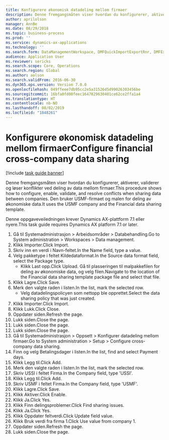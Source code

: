 ```yaml
---
title: Konfigurere økonomisk datadeling mellom firmaer
description: Denne fremgangsmåten viser hvordan du konfigurerer, aktiverer, validerer og løser konflikter ved deling av data mellom firmaer.
author: aprilolson
manager: AnnBe
ms.date: 08/29/2018
ms.topic: business-process
ms.prod: ''
ms.service: dynamics-ax-applications
ms.technology: ''
ms.search.form: DataManagementWorkspace, DMFQuickImportExportRnr, DMFExecutionHistoryWorkspace, DMFExecutionHistorySummary, DMFExecutionHistoryEntities,  SysDataSharingConfiguration, SysDataSharingDiscrepencies
audience: Application User
ms.reviewer: sericks
ms.search.scope: Core, Operations
ms.search.region: Global
ms.author: aolson
ms.search.validFrom: 2016-06-30
ms.dyn365.ops.version: Version 7.0.0
ms.openlocfilehash: 049ffeee7db95cc2e5a31526d5d99026303456be
ms.sourcegitcommit: 16bfa0fd08feec1647829630401ce62ce2ffa1a4
ms.translationtype: HT
ms.contentlocale: nb-NO
ms.lasthandoff: 08/02/2019
ms.locfileid: "1848261"
---
```

# <a name="configure-financial-cross-company-data-sharing"></a><span data-ttu-id="d6735-103">Konfigurere økonomisk datadeling mellom firmaer</span><span class="sxs-lookup"><span data-stu-id="d6735-103">Configure financial cross-company data sharing</span></span>

[!include [task guide banner](../../includes/task-guide-banner.md)]

<span data-ttu-id="d6735-104">Denne fremgangsmåten viser hvordan du konfigurerer, aktiverer, validerer og løser konflikter ved deling av data mellom firmaer.</span><span class="sxs-lookup"><span data-stu-id="d6735-104">This procedure shows how to configure, enable, validate, and resolve conflicts when sharing data between companies.</span></span> <span data-ttu-id="d6735-105">Den bruker USMF-firmaet og malen for deling av økonomiske data.</span><span class="sxs-lookup"><span data-stu-id="d6735-105">It uses the USMF company and the Financial data sharing template.</span></span>



<span data-ttu-id="d6735-106">Denne oppgaveveiledningen krever Dynamics AX-plattform 7.1 eller nyere.</span><span class="sxs-lookup"><span data-stu-id="d6735-106">This task guide requires Dynamics AX platform 7.1 or later.</span></span>

1. <span data-ttu-id="d6735-107">Gå til Systemadministrasjon > Arbeidsområder > Databehandling.</span><span class="sxs-lookup"><span data-stu-id="d6735-107">Go to System administration > Workspaces > Data management.</span></span>
2. <span data-ttu-id="d6735-108">Klikk Importer.</span><span class="sxs-lookup"><span data-stu-id="d6735-108">Click Import.</span></span>
3. <span data-ttu-id="d6735-109">Skriv inn en verdi i Navn-feltet.</span><span class="sxs-lookup"><span data-stu-id="d6735-109">In the Name field, type a value.</span></span>
4. <span data-ttu-id="d6735-110">Velg pakketype i feltet Kildedataformat.</span><span class="sxs-lookup"><span data-stu-id="d6735-110">In the Source data format field, select the Package type.</span></span>
    * <span data-ttu-id="d6735-111">Klikk Last opp.</span><span class="sxs-lookup"><span data-stu-id="d6735-111">Click Upload.</span></span> <span data-ttu-id="d6735-112">Gå til plasseringen til malpakkefilen for deling av økonomiske data, og velg filen.</span><span class="sxs-lookup"><span data-stu-id="d6735-112">Navigate to the location of the Financial data sharing template package file and select that file.</span></span>  
5. <span data-ttu-id="d6735-113">Klikk Lagre.</span><span class="sxs-lookup"><span data-stu-id="d6735-113">Click Save.</span></span>
6. <span data-ttu-id="d6735-114">Merk den valgte raden i listen.</span><span class="sxs-lookup"><span data-stu-id="d6735-114">In the list, mark the selected row.</span></span>
    * <span data-ttu-id="d6735-115">Velg datadelingspolicyen som nettopp ble opprettet.</span><span class="sxs-lookup"><span data-stu-id="d6735-115">Select the data sharing policy that was just created.</span></span>  
7. <span data-ttu-id="d6735-116">Klikk Importer.</span><span class="sxs-lookup"><span data-stu-id="d6735-116">Click Import.</span></span>
8. <span data-ttu-id="d6735-117">Klikk Lukk.</span><span class="sxs-lookup"><span data-stu-id="d6735-117">Click Close.</span></span>
9. <span data-ttu-id="d6735-118">Oppdater siden.</span><span class="sxs-lookup"><span data-stu-id="d6735-118">Refresh the page.</span></span>
10. <span data-ttu-id="d6735-119">Lukk siden.</span><span class="sxs-lookup"><span data-stu-id="d6735-119">Close the page.</span></span>
11. <span data-ttu-id="d6735-120">Lukk siden.</span><span class="sxs-lookup"><span data-stu-id="d6735-120">Close the page.</span></span>
12. <span data-ttu-id="d6735-121">Lukk siden.</span><span class="sxs-lookup"><span data-stu-id="d6735-121">Close the page.</span></span>
13. <span data-ttu-id="d6735-122">Gå til Systemadministrasjon > Oppsett > Konfigurer datadeling mellom firmaer.</span><span class="sxs-lookup"><span data-stu-id="d6735-122">Go to System administration > Setup > Configure cross-company data sharing.</span></span>
14. <span data-ttu-id="d6735-123">Finn og velg Betalingsdager i listen.</span><span class="sxs-lookup"><span data-stu-id="d6735-123">In the list, find and select Payment days.</span></span>
15. <span data-ttu-id="d6735-124">Klikk Legg til.</span><span class="sxs-lookup"><span data-stu-id="d6735-124">Click Add.</span></span>
16. <span data-ttu-id="d6735-125">Merk den valgte raden i listen.</span><span class="sxs-lookup"><span data-stu-id="d6735-125">In the list, mark the selected row.</span></span>
17. <span data-ttu-id="d6735-126">Skriv USSI i feltet Firma.</span><span class="sxs-lookup"><span data-stu-id="d6735-126">In the Company field, type 'USSI'.</span></span>
18. <span data-ttu-id="d6735-127">Klikk Legg til.</span><span class="sxs-lookup"><span data-stu-id="d6735-127">Click Add.</span></span>
19. <span data-ttu-id="d6735-128">Skriv USMF i feltet Firma.</span><span class="sxs-lookup"><span data-stu-id="d6735-128">In the Company field, type 'USMF'.</span></span>
20. <span data-ttu-id="d6735-129">Klikk Lagre.</span><span class="sxs-lookup"><span data-stu-id="d6735-129">Click Save.</span></span>
21. <span data-ttu-id="d6735-130">Klikk Aktiver.</span><span class="sxs-lookup"><span data-stu-id="d6735-130">Click Enable.</span></span>
22. <span data-ttu-id="d6735-131">Klikk Ja.</span><span class="sxs-lookup"><span data-stu-id="d6735-131">Click Yes.</span></span>
23. <span data-ttu-id="d6735-132">Klikk Finn delingsproblemer.</span><span class="sxs-lookup"><span data-stu-id="d6735-132">Click Find sharing issues.</span></span>
24. <span data-ttu-id="d6735-133">Klikk Ja.</span><span class="sxs-lookup"><span data-stu-id="d6735-133">Click Yes.</span></span>
25. <span data-ttu-id="d6735-134">Klikk Oppdater feltverdi.</span><span class="sxs-lookup"><span data-stu-id="d6735-134">Click Update field value.</span></span>
26. <span data-ttu-id="d6735-135">Klikk Bruk verdi fra firma 1.</span><span class="sxs-lookup"><span data-stu-id="d6735-135">Click Use value from company 1.</span></span>
27. <span data-ttu-id="d6735-136">Oppdater siden.</span><span class="sxs-lookup"><span data-stu-id="d6735-136">Refresh the page.</span></span>
28. <span data-ttu-id="d6735-137">Lukk siden.</span><span class="sxs-lookup"><span data-stu-id="d6735-137">Close the page.</span></span>

